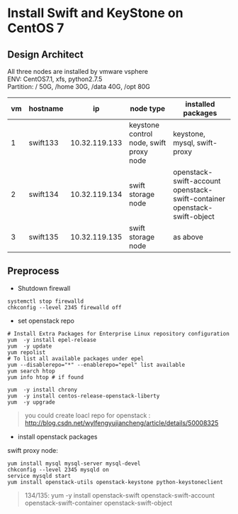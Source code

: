# Install Swift and KeyStone on CentOS 7

## Design Architect

All three nodes are installed by vmware vsphere  
ENV: CentOS7.1, xfs, python2.7.5  
Partition: / 50G, /home 30G, /data 40G, /opt 80G  

| vm | hostname | ip | node type | installed packages |
|----|----------|----|-----------|--------------------|
| 1 | swift133 | 10.32.119.133 | keystone control node, swift proxy node | keystone, mysql, swift-proxy |
| 2 | swift134 | 10.32.119.134 | swift storage node | openstack-swift-account openstack-swift-container openstack-swift-object |
| 3 | swift135 | 10.32.119.135 | swift storage node | as above | 

## Preprocess

- Shutdown firewall 

```
systemctl stop firewalld
chkconfig --level 2345 firewalld off
```

- set openstack repo  

```
# Install Extra Packages for Enterprise Linux repository configuration 
yum  -y install epel-release
yum  -y update
yum repolist
# To list all available packages under epel
yum --disablerepo="*" --enablerepo="epel" list available
yum search htop
yum info htop # if found

yum  -y install chrony
yum  -y install centos-release-openstack-liberty
yum  -y upgrade
```
> you could create loacl repo for openstack : http://blog.csdn.net/wylfengyujiancheng/article/details/50008325

- install openstack packages  

swift proxy node:  
```
yum install mysql mysql-server mysql-devel
chkconfig --level 2345 mysqld on
service mysqld start
yum install openstack-utils openstack-keystone python-keystoneclient
```

> 134/135: yum -y install openstack-swift openstack-swift-account openstack-swift-container openstack-swift-object




